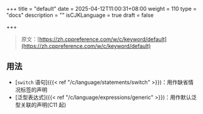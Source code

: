 +++
title = "default"
date = 2025-04-12T11:00:31+08:00
weight = 110
type = "docs"
description = ""
isCJKLanguage = true
draft = false

+++

> 原文：[https://zh.cppreference.com/w/c/keyword/default](https://zh.cppreference.com/w/c/keyword/default)

## 用法

- [`switch` 语句]({{< ref "/c/language/statements/switch" >}})：用作缺省情况标签的声明
- [泛型表达式]({{< ref "/c/language/expressions/generic" >}})：用作默认泛型关联的声明(C11 起)
